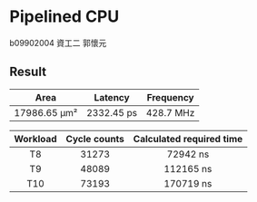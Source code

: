 # Pipelined  CPU

b09902004 資工二 郭懷元

## Result

| Area         | Latency    | Frequency |
|:------------:|:----------:|:---------:|
| 17986.65 µm² | 2332.45 ps | 428.7 MHz |

| Workload | Cycle counts | Calculated required time |
|:--------:|:------------:|:------------------------:|
| T8       | 31273        | 72942 ns                 |
| T9       | 48089        | 112165 ns                |
| T10      | 73193        | 170719 ns                |
